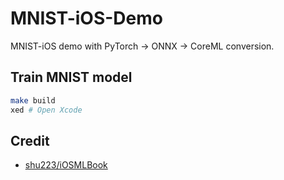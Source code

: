 # MNIST-iOS-Demo
MNIST-iOS demo with PyTorch -> ONNX -> CoreML conversion.

## Train MNIST model

```bash
make build
xed # Open Xcode
```

## Credit

- [shu223/iOSMLBook](https://github.com/shu223/iOSMLBook)
